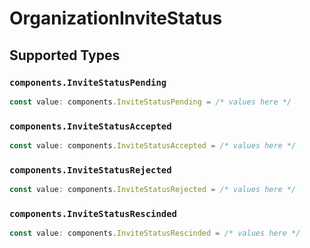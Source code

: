 # OrganizationInviteStatus


## Supported Types

### `components.InviteStatusPending`

```typescript
const value: components.InviteStatusPending = /* values here */
```

### `components.InviteStatusAccepted`

```typescript
const value: components.InviteStatusAccepted = /* values here */
```

### `components.InviteStatusRejected`

```typescript
const value: components.InviteStatusRejected = /* values here */
```

### `components.InviteStatusRescinded`

```typescript
const value: components.InviteStatusRescinded = /* values here */
```

